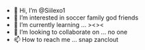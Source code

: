 - 👋 Hi, I’m @Siilexo1
- 👀 I’m interested in soccer family god friends
- 🌱 I’m currently learning ... ><><
- 💞️ I’m looking to collaborate on ... no one
- 📫 How to reach me ... snap zanclout

<!---
Siilexo1/Siilexo1 is a ✨ special ✨ repository because its `README.md` (this file) appears on your GitHub profile.
You can click the Preview link to take a look at your changes.
--->
